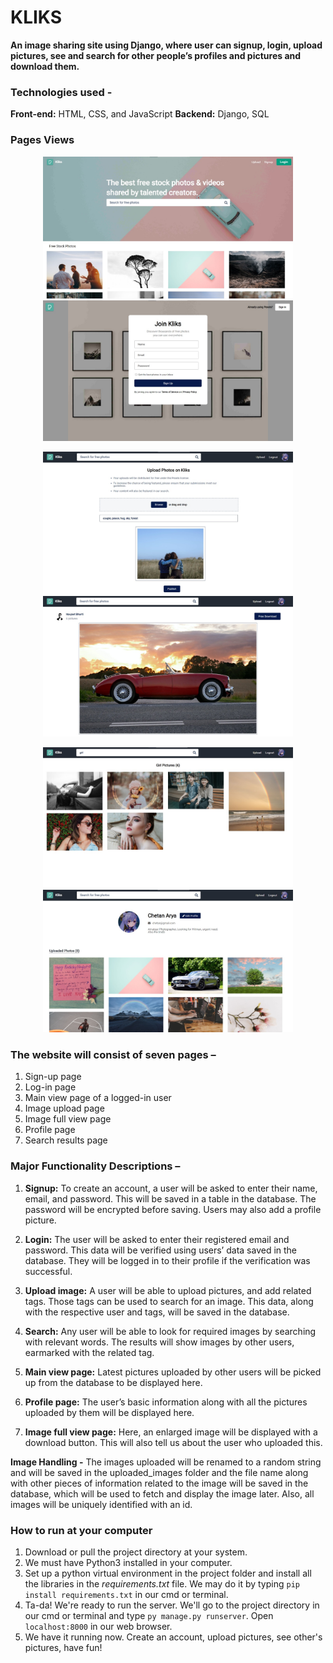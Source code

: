 # KLIKS
**An image sharing site using Django, where user can signup, login, upload pictures, see and search for other people’s profiles and pictures and download them.**

### Technologies used - 
**Front-end:** HTML, CSS, and JavaScript
**Backend:** Django, SQL

### Pages Views
<p align="center">
  <img src="https://raw.githubusercontent.com/navjeet-py/kliks/main/media/landing-page.jpeg" width="400" title="hover text">
  <img src="https://github.com/navjeet-py/kliks/blob/main/media/signup-page.jpeg" width="400" alt="accessibility text">
</p>
<p align="center">
  <img src="https://raw.githubusercontent.com/navjeet-py/kliks/main/media/upload-page.jpeg" width="400" title="hover text">
  <img src="https://github.com/navjeet-py/kliks/blob/main/media/imageview-page.jpeg" width="400" alt="accessibility text">
</p>
<p align="center">
  <img src="https://raw.githubusercontent.com/navjeet-py/kliks/main/media/search-page.jpeg" width="400" title="hover text">
  <img src="https://github.com/navjeet-py/kliks/blob/main/media/profile-page.jpeg" width="400" alt="accessibility text">
</p>


### The website will consist of seven pages –
1. Sign-up page
2. Log-in page
3. Main view page of a logged-in user
4. Image upload page
5. Image full view page
6. Profile page
7. Search results page


### Major Functionality Descriptions –
1. **Signup:** To create an account, a user will be asked to enter their name, email, and
password. This will be saved in a table in the database. The password will be encrypted
before saving. Users may also add a profile picture.

2. **Login:** The user will be asked to enter their registered email and password. This data will
be verified using users’ data saved in the database. They will be logged in to their profile
if the verification was successful.

3. **Upload image:** A user will be able to upload pictures, and add related tags. Those tags
can be used to search for an image. This data, along with the respective user and tags,
will be saved in the database.

4. **Search:** Any user will be able to look for required images by searching with relevant
words. The results will show images by other users, earmarked with the related tag.

5. **Main view page:** Latest pictures uploaded by other users will be picked up from the
database to be displayed here.

6. **Profile page:** The user’s basic information along with all the pictures uploaded by them
will be displayed here.

7. **Image full view page:** Here, an enlarged image will be displayed with a download
button. This will also tell us about the user who uploaded this. 

**Image Handling -** The images uploaded will be renamed to a random string and will be saved in
the uploaded_images folder and the file name along with other pieces of information related to
the image will be saved in the database, which will be used to fetch and display the image later.
Also, all images will be uniquely identified with an id.

### How to run at your computer
1. Download or pull the project directory at your system. 
2. We must have Python3 installed in your computer.
3. Set up a python virtual environment in the project folder and install all the libraries in the *requirements.txt* file. We may do it by typing `pip install requirements.txt` in our cmd or terminal.
4. Ta-da! We're ready to run the server. We'll go to the project directory in our cmd or terminal and type `py manage.py runserver`. Open `localhost:8000` in our web browser.
5. We have it running now. Create an account, upload pictures, see other's pictures, have fun!
